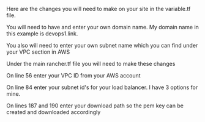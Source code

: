 Here are the changes you will need to make on your site in the variable.tf file.

You will need to have and enter your own domain name. My domain name in this example is devops1.link.

You also will need to enter your own subnet name which you can find under your VPC section in AWS

Under the main rancher.tf file you will need to make these changes

On line 56 enter your VPC ID from your AWS account

On line 84 enter your subnet id's for your load balancer. I have 3 options for mine.

On lines 187 and 190 enter your download path so the pem key can be created and downloaded accordingly
